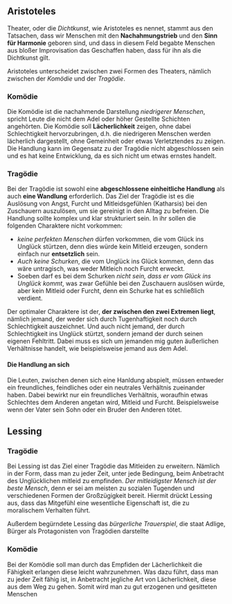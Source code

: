 ## Aristoteles 

Theater, oder die *Dichtkunst*, wie Aristoteles es nennet, stammt aus den Tatsachen, dass wir Menschen mit den **Nachahmungstrieb** und den **Sinn für Harmonie** geboren sind, und dass in diesem Feld begabte Menschen aus bloßer Improvisation das Geschaffen haben, dass für ihn als die Dichtkunst gilt.    

Aristoteles unterscheidet zwischen zwei Formen des Theaters, nämlich zwischen der *Komödie* und der *Tragödie*. 
### Komödie 

Die Komödie ist die nachahmende Darstellung *niedrigerer Menschen*, spricht Leute die nicht dem Adel oder höher Gestellte Schichten angehörten. Die Komödie soll **Lächerlichkeit** zeigen, ohne dabei Schlechtigkeit hervorzubringen, d.h. die niedrigeren Menschen werden lächerlich dargestellt, ohne Gemeinheit oder etwas Verletztendes zu zeigen. Die Handlung kann im Gegensatz zu der Tragödie nicht abgeschlossen sein und es hat keine Entwicklung, da es sich nicht um etwas ernstes handelt.

### Tragödie

Bei der Tragödie ist sowohl eine **abgeschlossene einheitliche Handlung** als auch **eine Wandlung** erforderlich. Das Ziel der Tragödie ist es die Auslösung von Angst, Furcht und Mitleidsgefühlen (Katharsis) bei den Zuschauern auszulösen, um sie gereinigt in den Alltag zu befreien. 
Die Handlung sollte komplex und klar strukturiert sein. In ihr sollen die folgenden Charaktere nicht vorkommen:
- *keine perfekten Menschen* dürfen vorkommen, die vom Glück ins Unglück stürtzen, denn dies würde kein Mitleid erzeugen, sondern einfach nur **entsetzlich** sein. 
- *Auch keine Schurken*, die vom Unglück ins Glück kommen, denn das wäre untragisch, was weder Mitleich noch Furcht erweckt.
- Soeben darf es bei dem Schurken *nicht sein, dass er vom Glück ins Unglück kommt*, was zwar Gefühle bei den Zuschauern auslösen würde, aber kein Mitleid oder Furcht, denn ein Schurke hat es schließlich verdient. 

Der optimaler Charaktere ist der, **der zwischen den zwei Extremen liegt**, nämlich jemand, der weder sich durch Tugenhaftigkeit noch durch Schlechtigkeit auszeichnet. Und auch nicht jemand, der durch Schlechtigkeit ins Unglück stürtzt, sondern jemand der durch seinen eigenen Fehltritt. Dabei muss es sich um jemanden mig guten äußerlichen Verhältnisse handelt, wie beispielsweise jemand aus dem Adel. 

#### Die Handlung an sich 

Die Leuten, zwischen denen sich eine Hanldung abspielt, müssen entweder ein freundliches, feindliches oder ein neutrales Verhältnis zueinander haben. Dabei bewirkt nur ein freundliches Verhältnis, woraufhin etwas Schlechtes dem Anderen angetan wird, Mitleid und Furcht.
Beispielsweise wenn der Vater sein Sohn oder ein Bruder den Anderen tötet. 


## Lessing

### Tragödie 

Bei Lessing ist das Ziel einer Tragödie das Mitleiden zu erweitern. Nämlich in der Form, dass man zu jeder Zeit, unter jede Bedingung, beim Anbetracht des Unglücklichen mitleid zu empfinden. 
*Der mitleidigster Mensch ist der beste Mensch*, denn er sei am meisten zu sozialen Tugenden und verschiedenen Formen der Großzügigkeit bereit. Hiermit drückt Lessing aus, dass das Mitgefühl eine wesentliche Eigenschaft ist, die zu moralischem Verhalten führt. 

Außerdem begürndete Lessing das *bürgerliche Trauerspiel*, die staat Adlige, Bürger als Protagonisten von Tragödien darstellte 
### Komödie 

Bei der Komödie soll man durch das Empfiden der Lächerlichkeit die Fähigkeit erlangen diese leicht wahrzunehmen. Was dazu führt, dass man zu jeder Zeit fähig ist, in Anbetracht jegliche Art von Lächerlichkeit, diese aus dem Weg zu gehen. Somit wird man zu gut erzogenen und gesitteten Menschen